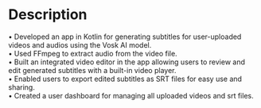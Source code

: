 # Description
• Developed an app in Kotlin for generating subtitles for user-uploaded videos and audios using the Vosk AI model.  
• Used FFmpeg to extract audio from the video file.  
• Built an integrated video editor in the app allowing users to review and edit generated subtitles with a built-in video player.  
• Enabled users to export edited subtitles as SRT files for easy use and sharing.  
• Created a user dashboard for managing all uploaded videos and srt files.  
